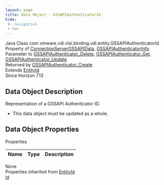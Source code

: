 ```yaml
---
layout: page
title: Data Object - GSSAPIAuthenticatorId
hide:
 #- navigation
 - toc
---
```


  
  
  



Java Class
    com.vmware.vdi.vlsi.binding.vdi.entity.GSSAPIAuthenticatorId  
Property of
     [ConnectionServerGSSAPIData](vdi.infrastructure.ConnectionServer.GSSAPIData.md#field_detail), [GSSAPIAuthenticatorInfo](vdi.infrastructure.GSSAPIAuthenticator.GSSAPIAuthenticatorInfo.md#field_detail)  
Parameter to
     [GSSAPIAuthenticator_Delete](vdi.infrastructure.GSSAPIAuthenticator.md#delete), [GSSAPIAuthenticator_Get](vdi.infrastructure.GSSAPIAuthenticator.md#get), [GSSAPIAuthenticator_Update](vdi.infrastructure.GSSAPIAuthenticator.md#update)  
Returned by
     [GSSAPIAuthenticator_Create](vdi.infrastructure.GSSAPIAuthenticator.md#create)  
Extends
     [EntityId](vdi.EntityId.md)  
Since 
    Horizon 7.13

## Data Object Description 

Representation of a GSSAPI Authenticator ID. 

  * This data object must be updated as a whole.



## Data Object Properties

Properties

Name |  Type |  Description   
---|---|---  
None  
Properties inherited from [EntityId](vdi.EntityId.md)  
[id](vdi.EntityId.md#id)  
  
  
  
  
  

